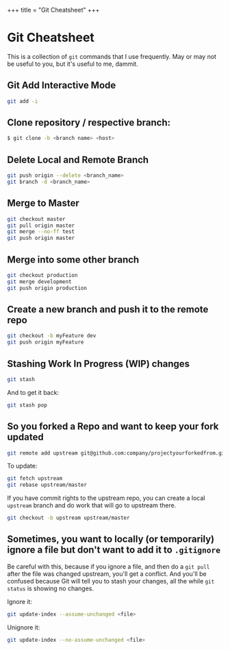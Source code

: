 +++
title = "Git Cheatsheet"
+++

# Git Cheatsheet

This is a collection of `git` commands that I use frequently. May or may not be useful to you, but it's useful to me, dammit.

## Git Add Interactive Mode
```bash
git add -i
```

## Clone repository / respective branch:

```bash
$ git clone -b <branch name> <host>
```

## Delete Local and Remote Branch

```bash
git push origin --delete <branch_name>
git branch -d <branch_name>
```

## Merge to Master

```bash
git checkout master
git pull origin master
git merge --no-ff test
git push origin master
```

## Merge into some other branch

```bash
git checkout production
git merge development
git push origin production
```

## Create a new branch and push it to the remote repo

```bash
git checkout -b myFeature dev
git push origin myFeature
```

## Stashing Work In Progress (WIP) changes

```bash
git stash
```

And to get it back:

```bash
git stash pop
```

## So you forked a Repo and want to keep your fork updated

```bash
git remote add upstream git@github.com:company/projectyourforkedfrom.git
```

To update:

```bash
git fetch upstream
git rebase upstream/master
```

If you have commit rights to the upstream repo, you can create a local `upstream` branch and do work that will go to upstream there.

```bash
git checkout -b upstream upstream/master
```

## Sometimes, you want to locally (or temporarily) ignore a file but don't want to add it to `.gitignore`

Be careful with this, because if you ignore a file, and then do a `git pull` after the file was changed upstream, you'll get a conflict. And you'll be confused because Git will tell you to stash your changes, all the while `git status` is showing no changes.

Ignore it:

```bash
git update-index --assume-unchanged <file>
```

Unignore it:

```bash
git update-index --no-assume-unchanged <file>
````
